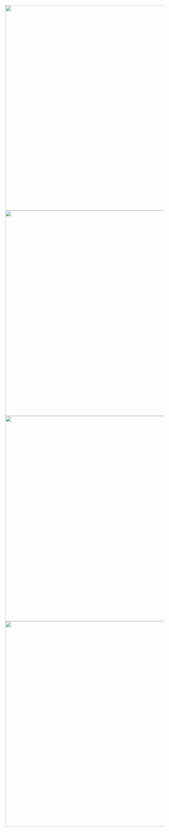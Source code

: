 <img width="650px" src="https://github-readme-stats.vercel.app/api?username=pdrajan&theme=radical&hide_border=true&include_all_commits=true&show_icons=true&rank_icon=github&count_private=true" />
<img width="650px" src="https://github-readme-streak-stats.herokuapp.com/?user=pdrajan&theme=radical&hide_border=true" />
<img width="650px" src="https://github-readme-stats.vercel.app/api/top-langs/?username=pdrajan&theme=radical&hide_border=true&include_all_commits=true&count_private=true&layout=compact" />
<img width="650px" src="https://wakatime.com/share/@pdrajan/7586139e-cddb-47f8-bc96-c19912534f4b.svg" />
